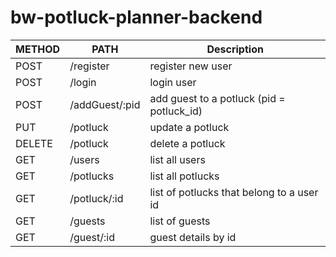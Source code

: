 # bw-potluck-planner-backend

|METHOD     |    PATH       | Description
|---        | ---           | ---
|POST	    |/register	    |register new user
|POST	    |/login		    |login user
|POST	    |/addGuest/:pid	|add guest to a potluck (pid = potluck_id)
|PUT	    |/potluck	    |update a potluck
|DELETE	    |/potluck	    |delete a potluck
|GET	    |/users		    |list all users
|GET	    |/potlucks	    |list all potlucks
|GET	    |/potluck/:id	|list of potlucks that belong to a user id
|GET	    |/guests		|list of guests
|GET	    |/guest/:id	    |guest details by id
